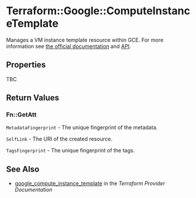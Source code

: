 # Terraform::Google::ComputeInstanceTemplate

Manages a VM instance template resource within GCE. For more information see
[the official documentation](https://cloud.google.com/compute/docs/instance-templates)
and
[API](https://cloud.google.com/compute/docs/reference/latest/instanceTemplates).

## Properties

TBC

## Return Values

### Fn::GetAtt

`MetadataFingerprint` - The unique fingerprint of the metadata.

`SelfLink` - The URI of the created resource.

`TagsFingerprint` - The unique fingerprint of the tags.

## See Also

* [google_compute_instance_template](https://www.terraform.io/docs/providers/google/r/compute_instance_template.html) in the _Terraform Provider Documentation_